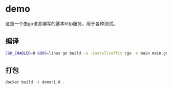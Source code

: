 # demo

这是一个由go语言编写的基本http服务，用于各种测试。

## 编译

```bash
CGO_ENABLED=0 GOOS=linux go build -a -installsuffix cgo -o main main.go
```

## 打包

```bash
docker build -t demo:1.0 .
```

